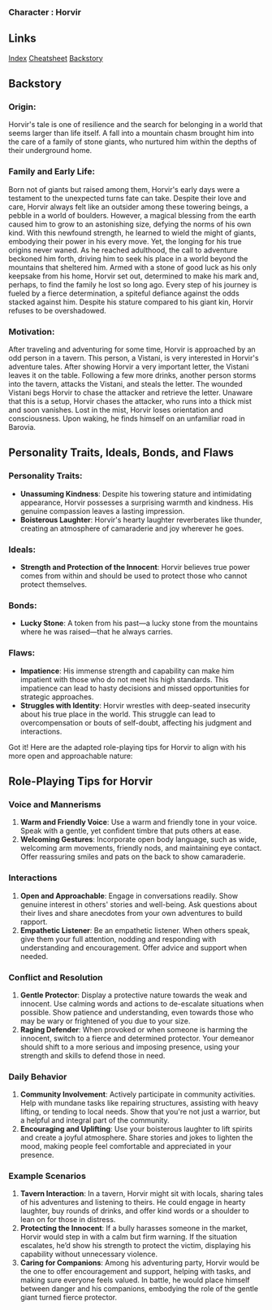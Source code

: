 ### Character : Horvir

## Links
[Index](/index.md)
[Cheatsheet](/cheatsheet.md)
[Backstory](/backstory.md)

## Backstory
### Origin:
Horvir's tale is one of resilience and the search for belonging in a world that seems larger than life itself. A fall into a mountain chasm brought him into the care of a family of stone giants, who nurtured him within the depths of their underground home.

### Family and Early Life:
Born not of giants but raised among them, Horvir's early days were a testament to the unexpected turns fate can take. Despite their love and care, Horvir always felt like an outsider among these towering beings, a pebble in a world of boulders. However, a magical blessing from the earth caused him to grow to an astonishing size, defying the norms of his own kind. With this newfound strength, he learned to wield the might of giants, embodying their power in his every move. Yet, the longing for his true origins never waned. As he reached adulthood, the call to adventure beckoned him forth, driving him to seek his place in a world beyond the mountains that sheltered him. Armed with a stone of good luck as his only keepsake from his home, Horvir set out, determined to make his mark and, perhaps, to find the family he lost so long ago. Every step of his journey is fueled by a fierce determination, a spiteful defiance against the odds stacked against him. Despite his stature compared to his giant kin, Horvir refuses to be overshadowed.

### Motivation:
After traveling and adventuring for some time, Horvir is approached by an odd person in a tavern. This person, a Vistani, is very interested in Horvir's adventure tales. After showing Horvir a very important letter, the Vistani leaves it on the table. Following a few more drinks, another person storms into the tavern, attacks the Vistani, and steals the letter. The wounded Vistani begs Horvir to chase the attacker and retrieve the letter. Unaware that this is a setup, Horvir chases the attacker, who runs into a thick mist and soon vanishes. Lost in the mist, Horvir loses orientation and consciousness. Upon waking, he finds himself on an unfamiliar road in Barovia.

## Personality Traits, Ideals, Bonds, and Flaws
### Personality Traits:
- **Unassuming Kindness**: Despite his towering stature and intimidating appearance, Horvir possesses a surprising warmth and kindness. His genuine compassion leaves a lasting impression.
- **Boisterous Laughter**: Horvir's hearty laughter reverberates like thunder, creating an atmosphere of camaraderie and joy wherever he goes.

### Ideals:
- **Strength and Protection of the Innocent**: Horvir believes true power comes from within and should be used to protect those who cannot protect themselves.

### Bonds:
- **Lucky Stone**: A token from his past—a lucky stone from the mountains where he was raised—that he always carries.

### Flaws:
- **Impatience**: His immense strength and capability can make him impatient with those who do not meet his high standards. This impatience can lead to hasty decisions and missed opportunities for strategic approaches.
- **Struggles with Identity**: Horvir wrestles with deep-seated insecurity about his true place in the world. This struggle can lead to overcompensation or bouts of self-doubt, affecting his judgment and interactions.

Got it! Here are the adapted role-playing tips for Horvir to align with his more open and approachable nature:

## Role-Playing Tips for Horvir

### Voice and Mannerisms
1. **Warm and Friendly Voice**: Use a warm and friendly tone in your voice. Speak with a gentle, yet confident timbre that puts others at ease.
2. **Welcoming Gestures**: Incorporate open body language, such as wide, welcoming arm movements, friendly nods, and maintaining eye contact. Offer reassuring smiles and pats on the back to show camaraderie.

### Interactions
1. **Open and Approachable**: Engage in conversations readily. Show genuine interest in others' stories and well-being. Ask questions about their lives and share anecdotes from your own adventures to build rapport.
2. **Empathetic Listener**: Be an empathetic listener. When others speak, give them your full attention, nodding and responding with understanding and encouragement. Offer advice and support when needed.

### Conflict and Resolution
1. **Gentle Protector**: Display a protective nature towards the weak and innocent. Use calming words and actions to de-escalate situations when possible. Show patience and understanding, even towards those who may be wary or frightened of you due to your size.
2. **Raging Defender**: When provoked or when someone is harming the innocent, switch to a fierce and determined protector. Your demeanor should shift to a more serious and imposing presence, using your strength and skills to defend those in need.

### Daily Behavior
1. **Community Involvement**: Actively participate in community activities. Help with mundane tasks like repairing structures, assisting with heavy lifting, or tending to local needs. Show that you're not just a warrior, but a helpful and integral part of the community.
2. **Encouraging and Uplifting**: Use your boisterous laughter to lift spirits and create a joyful atmosphere. Share stories and jokes to lighten the mood, making people feel comfortable and appreciated in your presence.

### Example Scenarios

1. **Tavern Interaction**: In a tavern, Horvir might sit with locals, sharing tales of his adventures and listening to theirs. He could engage in hearty laughter, buy rounds of drinks, and offer kind words or a shoulder to lean on for those in distress.
2. **Protecting the Innocent**: If a bully harasses someone in the market, Horvir would step in with a calm but firm warning. If the situation escalates, he’d show his strength to protect the victim, displaying his capability without unnecessary violence.
3. **Caring for Companions**: Among his adventuring party, Horvir would be the one to offer encouragement and support, helping with tasks, and making sure everyone feels valued. In battle, he would place himself between danger and his companions, embodying the role of the gentle giant turned fierce protector.
